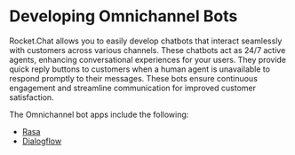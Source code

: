 # Developing Omnichannel Bots

Rocket.Chat allows you to easily develop chatbots that interact seamlessly with customers across various channels. These chatbots act as 24/7 active agents, enhancing conversational experiences for your users. They provide quick reply buttons to customers when a human agent is unavailable to respond promptly to their messages. These bots ensure continuous engagement and streamline communication for improved customer satisfaction.

The Omnichannel bot apps include the following:

* [Rasa ](rasa.md)
* [Dialogflow](dialogflow.md)
